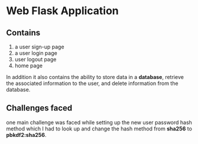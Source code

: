 # Web Flask Application

## Contains
1. a user sign-up page
2. a user login page
3. user logout page
4. home page

In addition it also contains the ability to store data in a **database**, retrieve the associated information to the user, and delete information from the database.


## Challenges faced
one main challenge was faced while setting up the new user password hash method which I had to look up and change the hash method from **sha256** to **pbkdf2:sha256**.
